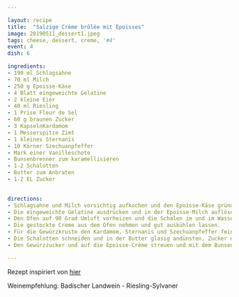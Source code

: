 ```yaml
---

layout: recipe
title:  "Salzige Crème brûlée mit Epoisses"
image: 20190511_dessert1.jpeg
tags: cheese, dessert, creme, '#4'
event: 4
dish: 6

ingredients:
- 190 ml Schlagsahne
- 70 ml Milch
- 250 g Epoisse-Käse
- 4 Blatt eingeweichte Gelatine
- 2 kleine Eier
- 40 ml Riesling
- 1 Prise Fleur de Sel
- 60 g braunen Zucker
- 3 KapselnKardamom
- 1 Messerspitze Zimt
- 1 kleines Sternanis
- 10 Körner Szechuanpfeffer
- Mark einer Vanilleschote
- Bunsenbrenner zum karamellisieren
- 1-2 Schalotten
- Butter zum Anbraten
- 1-2 EL Zucker

 
directions:
- Schlagsahne und Milch vorsichtig aufkochen und den Epoisse-Käse gründlich darin schmelzen lassen.
- Die eingeweichte Gelatine ausdrücken und in der Epoisse-Milch auflösen. Jetzt die Eier und den Riesling unterrühren, mit Fleur de Sel abschmecken und durch ein Sieb geben. Dadurch kann man sicherstellen, dass keine ungelösten Käsestückchen mehr in der Creme sind. Die Creme in kleine Schalen füllen, mit Frischhaltefolie bedecken.
- Den Ofen auf 90 Grad Umluft vorheizen und die Schalen im und im Wasserbad  35 - 40 Minuten garen.
- Die gestockte Creme aus dem Ofen nehmen und gut auskühlen lassen.
- Für die Gewürzkruste den Kardamom, Sternanis und Szechuanpfeffer fein Mörsern. Gemahlenen Zimt und das Mark einer Vanilleschote zugeben und mit dem braunen Zucker gründlich mischen.
- Die Schalotten schneiden und in der Butter glasig andünsten, Zucker dazugeben und karamellisieren.
- Den Gewürzzucker und auf die Epoisse-Crème streuen und mit dem Bunsenbrenner goldbraun karamellisieren und sofort servieren. Mit den Schalotten anrichten.

---
```


Rezept inspiriert von [hier](https://kochenmachtgluecklich.de/rezept-fuer-salzige-creme-brulee-mit-epoisses/)

Weinempfehlung: Badischer Landwein - Riesling-Sylvaner
